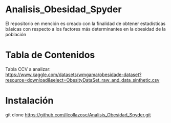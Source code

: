 # Analisis_Obesidad_Spyder
El repositorio en mención es creado con la finalidad de obtener estadísticas básicas con respecto a los factores más determinantes en la obesidad de la población

# Tabla de Contenidos
Tabla CCV a analizar: https://www.kaggle.com/datasets/wmgama/obesidade-dataset?resource=download&select=ObesityDataSet_raw_and_data_sinthetic.csv

# Instalación

git clone https://github.com/ilcollazosc/Analisis_Obesidad_Spyder.git



